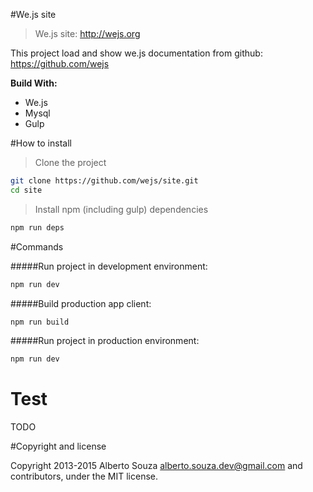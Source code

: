 #We.js site
> We.js site: http://wejs.org

This project load and show we.js documentation from github: https://github.com/wejs

**Build With:**

- We.js
- Mysql
- Gulp

#How to install

> Clone the project
```sh
git clone https://github.com/wejs/site.git
cd site
```

> Install npm (including gulp) dependencies
```sh
npm run deps

```
#Commands

#####Run project in development environment:
```sh
npm run dev
```
#####Build production app client:
```sh
npm run build
```

#####Run project in production environment:
```sh
npm run dev
```


# Test

TODO

#Copyright and license

Copyright 2013-2015 Alberto Souza <alberto.souza.dev@gmail.com> and contributors, under the MIT license.